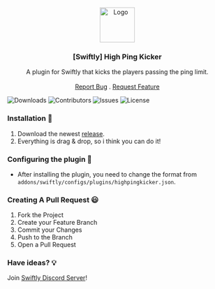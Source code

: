 <br/>
<p align="center">
  <a href="https://github.com/swiftly-solution/swiftly_highpingkicker">
    <img src="https://media.discordapp.net/attachments/979452783466000466/1168236894652469248/Swiftly_Logo.png?ex=6575f264&is=65637d64&hm=dd2834983bebeab98d7febd44bb3bd20e9aded13ecefac63cc990b222a9d9e9e&=&format=webp&quality=lossless&width=468&height=468" alt="Logo" width="80" height="80">
  </a>

  <h3 align="center">[Swiftly] High Ping Kicker</h3>

  <p align="center">
    A plugin for Swiftly that kicks the players passing the ping limit.
    <br/>
    <br/>
    <a href="https://github.com/swiftly-solution/swiftly_highpingkicker/issues">Report Bug</a>
    .
    <a href="https://github.com/swiftly-solution/swiftly_highpingkicker/issues">Request Feature</a>
  </p>
</p>

![Downloads](https://img.shields.io/github/downloads/swiftly-solution/swiftly_highpingkicker/total) ![Contributors](https://img.shields.io/github/contributors/swiftly-solution/swiftly_highpingkicker?color=dark-green) ![Issues](https://img.shields.io/github/issues/swiftly-solution/swiftly_highpingkicker) ![License](https://img.shields.io/github/license/swiftly-solution/swiftly_highpingkicker) 

### Installation 👀

1. Download the newest [release](https://github.com/swiftly-solution/swiftly_highpingkicker/releases).
2. Everything is drag & drop, so i think you can do it!

### Configuring the plugin 🧐

* After installing the plugin, you need to change the format from `addons/swiftly/configs/plugins/highpingkicker.json`.

### Creating A Pull Request 😃

1. Fork the Project
2. Create your Feature Branch
3. Commit your Changes
4. Push to the Branch
5. Open a Pull Request

### Have ideas? 💡
Join [Swiftly Discord Server](https://swiftlycs2.net/discord)!
